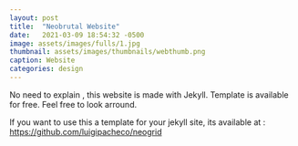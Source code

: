 ```yaml
---
layout: post
title:  "Neobrutal Website"
date:   2021-03-09 18:54:32 -0500
image: assets/images/fulls/1.jpg
thumbnail: assets/images/thumbnails/webthumb.png
caption: Website
categories: design
---
```

No need to explain , this website is made with Jekyll. Template is available for free.  Feel free to look arround.

If you want to use this a template for your jekyll site, its available at :  https://github.com/luigipacheco/neogrid


